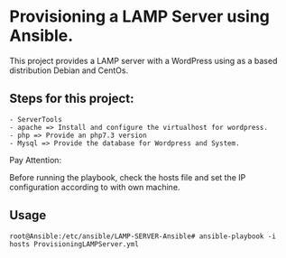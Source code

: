 # Provisioning a LAMP Server using Ansible.

This project provides a LAMP server with a WordPress using as a based distribution Debian and CentOs. 
 
## Steps for this project:
```
- ServerTools
- apache => Install and configure the virtualhost for wordpress.
- php => Provide an php7.3 version
- Mysql => Provide the database for Wordpress and System.
```
Pay Attention:

Before running the playbook, check the hosts file and set the IP configuration according to with own machine.

## Usage
````
root@Ansible:/etc/ansible/LAMP-SERVER-Ansible# ansible-playbook -i hosts ProvisioningLAMPServer.yml
````
